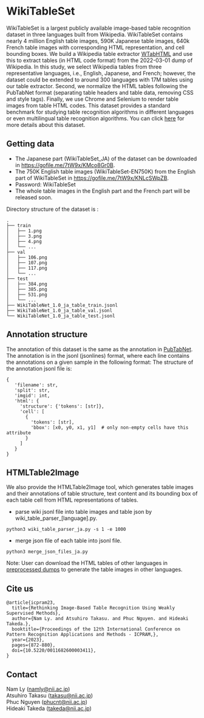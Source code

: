 # WikiTableSet

WikiTableSet is a largest publicly available image-based table recognition dataset in three languages built from Wikipedia.
WikiTableSet contains nearly 4 million English table images, 590K Japanese table images, 640k French table images with corresponding HTML representation, and cell bounding boxes.
We build a Wikipedia table extractor [WTabHTML](https://github.com/phucty/wtabhtml) and use this to extract tables (in HTML code format) from the 2022-03-01 dump of Wikipedia. In this study, we select Wikipedia tables from three representative languages, i.e., English, Japanese, and French; however, the dataset could be extended to around 300 languages with 17M tables using our table extractor. 
Second, we normalize the HTML tables following the PubTabNet format (separating table headers and table data, removing CSS and style tags). Finally, we use Chrome and Selenium to render table images from table HTML codes. 
This dataset provides a standard benchmark for studying table recognition algorithms in different languages or even multilingual table recognition algorithms.
You can click [here](https://arxiv.org/pdf/2303.07641.pdf) for more details about this dataset.

## Getting data

* The Japanese part (WikiTableSet_JA) of the dataset can be downloaded in https://gofile.me/7tW9x/KMco8Gr0B.
* The 750K English table images (WikiTableSet-EN750K) from the English part of WikiTableSet in https://gofile.me/7tW9x/KNLcSWpZB.
* Password: WikiTableSet
* The whole table images in the English part and the French part will be released soon.

Directory structure of the dataset is :

```shell
.
├── train
│   ├── 1.png
│   ├── 3.png
│   ├── 4.png
│   └── ...
├── val
│   ├── 106.png
│   ├── 107.png
│   ├── 117.png
│   └── ...
├── test
│   ├── 384.png
│   ├── 385.png
│   ├── 531.png
│   └── ...
├── WikiTableNet_1.0_ja_table_train.jsonl
├── WikiTableNet_1.0_ja_table_val.jsonl
└── WikiTableNet_1.0_ja_table_test.jsonl
```

## Annotation structure

The annotation of this dataset is the same as the annotation in [PubTabNet](https://github.com/ibm-aur-nlp/PubTabNet).
The annotation is in the jsonl (jsonlines) format, where each line contains the annotations on a given sample in the following format:
The structure of the annotation jsonl file is:

```
{
   'filename': str,
   'split': str,
   'imgid': int,
   'html': {
     'structure': {'tokens': [str]},
     'cell': [
       {
         'tokens': [str],
         'bbox': [x0, y0, x1, y1]  # only non-empty cells have this attribute
       }
     ]
   }
}
```

## HTMLTable2Image

We also provide the HTMLTable2Image tool, which generates table images and their annotations of table structure, text content and its bounding box of each table cell from HTML representations of tables.

* parse wiki jsonl file into table images and table json by wiki_table_parser_[language].py.
```
python3 wiki_table_parser_ja.py -s 1 -e 1000
```
* merge json file of each table into jsonl file.
```
python3 merge_json_files_ja.py
```

Note: User can download the HTML tables of other languages in [preprocessed dumps](https://drive.google.com/drive/folders/1wU5zdHcb3egxpwyluZCqVBIZnSanUwqN) to generate the table images in other languages.

## Cite us

```
@article{icpram23,
  title={Rethinking Image-Based Table Recognition Using Weakly Supervised Methods},
  author={Nam Ly. and Atsuhiro Takasu. and Phuc Nguyen. and Hideaki Takeda.},
  booktitle={Proceedings of the 12th International Conference on Pattern Recognition Applications and Methods - ICPRAM,},
  year={2023},
  pages={872-880},
  doi={10.5220/0011682600003411},
}
```

## Contact
Nam Ly (namly@nii.ac.jp)<br>
Atsuhiro Takasu (takasu@nii.ac.jp)<br>
Phuc Nguyen (phucnt@nii.ac.jp)<br>
Hideaki Takeda (takeda@nii.ac.jp)<br>
